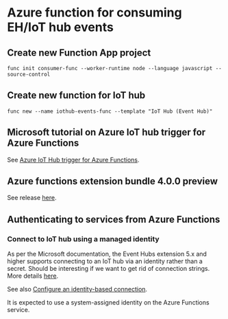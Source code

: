 # Azure function for consuming EH/IoT hub events
## Create new Function App project
```
func init consumer-func --worker-runtime node --language javascript --source-control
```

## Create new function for IoT hub
```
func new --name iothub-events-func --template "IoT Hub (Event Hub)"
```

## Microsoft tutorial on Azure IoT hub trigger for Azure Functions
See [Azure IoT Hub trigger for Azure
Functions](https://docs.microsoft.com/en-us/azure/azure-functions/functions-bindings-event-iot-trigger?tabs=javascript).

## Azure functions extension bundle 4.0.0 preview
See release
[here](https://github.com/Azure/azure-functions-extension-bundles/releases/tag/preview-4.0.0).

## Authenticating to services from Azure Functions
### Connect to IoT hub using a managed identity
As per the Microsoft documentation, the Event Hubs extension 5.x and higher
supports connecting to an IoT hub via an identity rather than a secret. Should
be interesting if we want to get rid of connection strings. More details
[here](https://docs.microsoft.com/en-us/azure/azure-functions/functions-bindings-event-hubs#event-hubs-extension-5x-and-higher).

See also [Configure an identity-based
connection](https://docs.microsoft.com/en-us/azure/azure-functions/functions-reference?tabs=eventhubs#configure-an-identity-based-connection).

It is expected to use a system-assigned identity on the Azure Functions service.
